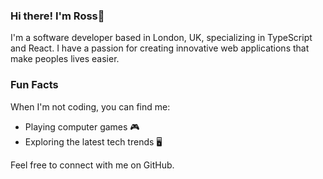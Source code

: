 ### Hi there! I'm Ross👋

I'm a software developer based in London, UK, specializing in TypeScript and React. I have a passion for creating innovative web applications that make peoples lives easier.

### Fun Facts
When I'm not coding, you can find me:
- Playing computer games 🎮
- Exploring the latest tech trends 🖥️

Feel free to connect with me on GitHub.
